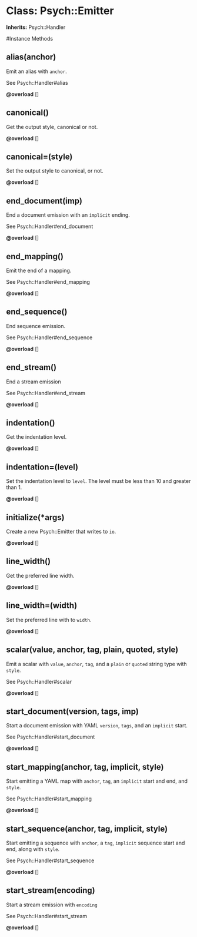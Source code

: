 # Class: Psych::Emitter
**Inherits:** Psych::Handler
    




#Instance Methods
## alias(anchor) [](#method-i-alias)
Emit an alias with `anchor`.

See Psych::Handler#alias

**@overload** [] 

## canonical() [](#method-i-canonical)
Get the output style, canonical or not.

**@overload** [] 

## canonical=(style) [](#method-i-canonical=)
Set the output style to canonical, or not.

**@overload** [] 

## end_document(imp) [](#method-i-end_document)
End a document emission with an `implicit` ending.

See Psych::Handler#end_document

**@overload** [] 

## end_mapping() [](#method-i-end_mapping)
Emit the end of a mapping.

See Psych::Handler#end_mapping

**@overload** [] 

## end_sequence() [](#method-i-end_sequence)
End sequence emission.

See Psych::Handler#end_sequence

**@overload** [] 

## end_stream() [](#method-i-end_stream)
End a stream emission

See Psych::Handler#end_stream

**@overload** [] 

## indentation() [](#method-i-indentation)
Get the indentation level.

**@overload** [] 

## indentation=(level) [](#method-i-indentation=)
Set the indentation level to `level`.  The level must be less than 10 and
greater than 1.

**@overload** [] 

## initialize(*args) [](#method-i-initialize)
Create a new Psych::Emitter that writes to `io`.

**@overload** [] 

## line_width() [](#method-i-line_width)
Get the preferred line width.

**@overload** [] 

## line_width=(width) [](#method-i-line_width=)
Set the preferred line with to `width`.

**@overload** [] 

## scalar(value, anchor, tag, plain, quoted, style) [](#method-i-scalar)
Emit a scalar with `value`, `anchor`, `tag`, and a `plain` or `quoted` string
type with `style`.

See Psych::Handler#scalar

**@overload** [] 

## start_document(version, tags, imp) [](#method-i-start_document)
Start a document emission with YAML `version`, `tags`, and an `implicit`
start.

See Psych::Handler#start_document

**@overload** [] 

## start_mapping(anchor, tag, implicit, style) [](#method-i-start_mapping)
Start emitting a YAML map with `anchor`, `tag`, an `implicit` start and end,
and `style`.

See Psych::Handler#start_mapping

**@overload** [] 

## start_sequence(anchor, tag, implicit, style) [](#method-i-start_sequence)
Start emitting a sequence with `anchor`, a `tag`, `implicit` sequence start
and end, along with `style`.

See Psych::Handler#start_sequence

**@overload** [] 

## start_stream(encoding) [](#method-i-start_stream)
Start a stream emission with `encoding`

See Psych::Handler#start_stream

**@overload** [] 

